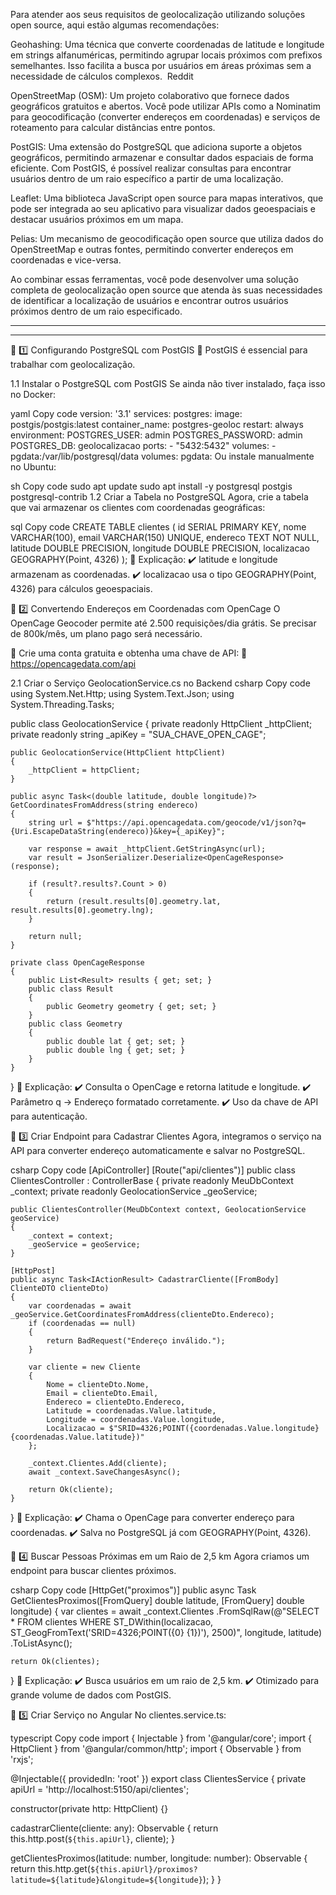 Para atender aos seus requisitos de geolocalização utilizando soluções open source, aqui estão algumas recomendações:

Geohashing: Uma técnica que converte coordenadas de latitude e longitude em strings alfanuméricas, permitindo agrupar locais próximos com prefixos semelhantes. Isso facilita a busca por usuários em áreas próximas sem a necessidade de cálculos complexos. ​
Reddit

OpenStreetMap (OSM): Um projeto colaborativo que fornece dados geográficos gratuitos e abertos. Você pode utilizar APIs como a Nominatim para geocodificação (converter endereços em coordenadas) e serviços de roteamento para calcular distâncias entre pontos.​

PostGIS: Uma extensão do PostgreSQL que adiciona suporte a objetos geográficos, permitindo armazenar e consultar dados espaciais de forma eficiente. Com PostGIS, é possível realizar consultas para encontrar usuários dentro de um raio específico a partir de uma localização.​

Leaflet: Uma biblioteca JavaScript open source para mapas interativos, que pode ser integrada ao seu aplicativo para visualizar dados geoespaciais e destacar usuários próximos em um mapa.​

Pelias: Um mecanismo de geocodificação open source que utiliza dados do OpenStreetMap e outras fontes, permitindo converter endereços em coordenadas e vice-versa.​

Ao combinar essas ferramentas, você pode desenvolver uma solução completa de geolocalização open source que atenda às suas necessidades de identificar a localização de usuários e encontrar outros usuários próximos dentro de um raio especificado.

-----------------------------------------------------------------------------------------------------------
-----------------------------------------------------------------------------------------------------------

🔹 1️⃣ Configurando PostgreSQL com PostGIS
📌 PostGIS é essencial para trabalhar com geolocalização.

1.1 Instalar o PostgreSQL com PostGIS
Se ainda não tiver instalado, faça isso no Docker:

yaml
Copy code
version: '3.1'
services:
  postgres:
    image: postgis/postgis:latest
    container_name: postgres-geoloc
    restart: always
    environment:
      POSTGRES_USER: admin
      POSTGRES_PASSWORD: admin
      POSTGRES_DB: geolocalizacao
    ports:
      - "5432:5432"
    volumes:
      - pgdata:/var/lib/postgresql/data
volumes:
  pgdata:
Ou instale manualmente no Ubuntu:

sh
Copy code
sudo apt update
sudo apt install -y postgresql postgis postgresql-contrib
1.2 Criar a Tabela no PostgreSQL
Agora, crie a tabela que vai armazenar os clientes com coordenadas geográficas:

sql
Copy code
CREATE TABLE clientes (
    id SERIAL PRIMARY KEY,
    nome VARCHAR(100),
    email VARCHAR(150) UNIQUE,
    endereco TEXT NOT NULL,
    latitude DOUBLE PRECISION,
    longitude DOUBLE PRECISION,
    localizacao GEOGRAPHY(Point, 4326)
);
📌 Explicação:
✔️ latitude e longitude armazenam as coordenadas.
✔️ localizacao usa o tipo GEOGRAPHY(Point, 4326) para cálculos geoespaciais.

🔹 2️⃣ Convertendo Endereços em Coordenadas com OpenCage
O OpenCage Geocoder permite até 2.500 requisições/dia grátis. Se precisar de 800k/mês, um plano pago será necessário.

📌 Crie uma conta gratuita e obtenha uma chave de API:
🔗 https://opencagedata.com/api

2.1 Criar o Serviço GeolocationService.cs no Backend
csharp
Copy code
using System.Net.Http;
using System.Text.Json;
using System.Threading.Tasks;

public class GeolocationService
{
    private readonly HttpClient _httpClient;
    private readonly string _apiKey = "SUA_CHAVE_OPEN_CAGE";

    public GeolocationService(HttpClient httpClient)
    {
        _httpClient = httpClient;
    }

    public async Task<(double latitude, double longitude)?> GetCoordinatesFromAddress(string endereco)
    {
        string url = $"https://api.opencagedata.com/geocode/v1/json?q={Uri.EscapeDataString(endereco)}&key={_apiKey}";

        var response = await _httpClient.GetStringAsync(url);
        var result = JsonSerializer.Deserialize<OpenCageResponse>(response);

        if (result?.results?.Count > 0)
        {
            return (result.results[0].geometry.lat, result.results[0].geometry.lng);
        }

        return null;
    }

    private class OpenCageResponse
    {
        public List<Result> results { get; set; }
        public class Result
        {
            public Geometry geometry { get; set; }
        }
        public class Geometry
        {
            public double lat { get; set; }
            public double lng { get; set; }
        }
    }
}
📌 Explicação:
✔️ Consulta o OpenCage e retorna latitude e longitude.
✔️ Parâmetro q → Endereço formatado corretamente.
✔️ Uso da chave de API para autenticação.

🔹 3️⃣ Criar Endpoint para Cadastrar Clientes
Agora, integramos o serviço na API para converter endereço automaticamente e salvar no PostgreSQL.

csharp
Copy code
[ApiController]
[Route("api/clientes")]
public class ClientesController : ControllerBase
{
    private readonly MeuDbContext _context;
    private readonly GeolocationService _geoService;

    public ClientesController(MeuDbContext context, GeolocationService geoService)
    {
        _context = context;
        _geoService = geoService;
    }

    [HttpPost]
    public async Task<IActionResult> CadastrarCliente([FromBody] ClienteDTO clienteDto)
    {
        var coordenadas = await _geoService.GetCoordinatesFromAddress(clienteDto.Endereco);
        if (coordenadas == null)
        {
            return BadRequest("Endereço inválido.");
        }

        var cliente = new Cliente
        {
            Nome = clienteDto.Nome,
            Email = clienteDto.Email,
            Endereco = clienteDto.Endereco,
            Latitude = coordenadas.Value.latitude,
            Longitude = coordenadas.Value.longitude,
            Localizacao = $"SRID=4326;POINT({coordenadas.Value.longitude} {coordenadas.Value.latitude})"
        };

        _context.Clientes.Add(cliente);
        await _context.SaveChangesAsync();

        return Ok(cliente);
    }
}
📌 Explicação:
✔️ Chama o OpenCage para converter endereço para coordenadas.
✔️ Salva no PostgreSQL já com GEOGRAPHY(Point, 4326).

🔹 4️⃣ Buscar Pessoas Próximas em um Raio de 2,5 km
Agora criamos um endpoint para buscar clientes próximos.

csharp
Copy code
[HttpGet("proximos")]
public async Task<IActionResult> GetClientesProximos([FromQuery] double latitude, [FromQuery] double longitude)
{
    var clientes = await _context.Clientes
        .FromSqlRaw(@"SELECT * FROM clientes 
                      WHERE ST_DWithin(localizacao, 
                      ST_GeogFromText('SRID=4326;POINT({0} {1})'), 2500)", 
                      longitude, latitude)
        .ToListAsync();

    return Ok(clientes);
}
📌 Explicação:
✔️ Busca usuários em um raio de 2,5 km.
✔️ Otimizado para grande volume de dados com PostGIS.

🔹 5️⃣ Criar Serviço no Angular
No clientes.service.ts:

typescript
Copy code
import { Injectable } from '@angular/core';
import { HttpClient } from '@angular/common/http';
import { Observable } from 'rxjs';

@Injectable({
  providedIn: 'root'
})
export class ClientesService {
  private apiUrl = 'http://localhost:5150/api/clientes';

  constructor(private http: HttpClient) {}

  cadastrarCliente(cliente: any): Observable<any> {
    return this.http.post(`${this.apiUrl}`, cliente);
  }

  getClientesProximos(latitude: number, longitude: number): Observable<any> {
    return this.http.get(`${this.apiUrl}/proximos?latitude=${latitude}&longitude=${longitude}`);
  }
}
